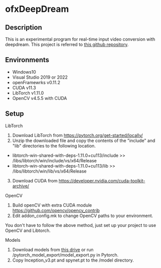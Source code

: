 ofxDeepDream
=====================================
Description
-----------
This is an experimental program for real-time input video conversion with deepdream.
This project is referred to [this github repository](https://github.com/Beinabih/Pytorch-HeadTrip).

Environments
------------
- Windows10
- Visual Studio 2019 or 2022
- openFramewrks v0.11.2
- CUDA v11.3
- LibTorch v1.11.0
- OpenCV v4.5.5 with CUDA

Setup
-----
LibTorch
1. Download LibTorch from https://pytorch.org/get-started/locally/
2. Unzip the downloaded file and copy the contents of the "include" and "lib" directories to the following location.
- libtorch-win-shared-with-deps-1.11.0+cu113/include >> /libs/libtorch/win/include/vs/x64/Release
- libtorch-win-shared-with-deps-1.11.0+cu113/lib >> /libs/libtorch/win/lib/vs/x64/Release
3. Download CUDA from https://developer.nvidia.com/cuda-toolkit-archive/

OpenCV
1. Build openCV with extra CUDA module https://github.com/opencv/opencv_contrib
2. Edit addon_config.mk to change OpenCV paths to your environment.

You don't have to follow the above method, just set up your project to use OpenCV and Libtorch.

Models
1. Download models from [this drive](https://drive.google.com/drive/folders/1UvaghH4AWgQjkSvTMXK-AkwkVBBJdGyZ?usp=sharing) or run /pytorch_model_export/model_export.py in Pytorch.
2. Copy Inception_v3.pt and spynet.pt to the /model directory.


